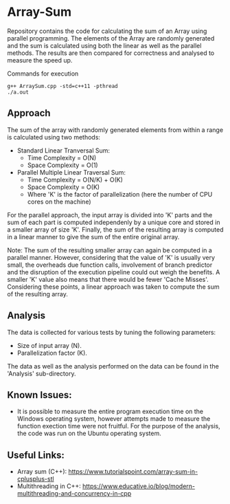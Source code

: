 # Array-Sum
Repository contains the code for calculating the sum of an Array using parallel programming. The elements of the Array are randomly generated and the sum is calculated using both the linear as well as the parallel methods. The results are then compared for correctness and analysed to measure the speed up. <br />

Commands for execution
```
g++ ArraySum.cpp -std=c++11 -pthread
./a.out
```

## Approach
The sum of the array with randomly generated elements from within a range is calculated using two methods:

- Standard Linear Tranversal Sum:
  - Time Complexity = O(N)
  - Space Complexity = O(1)
- Parallel Multiple Linear Traversal Sum:
  - Time Complexity = O(N/K) + O(K)
  - Space Complexity = O(K)
  - Where 'K' is the factor of parallelization (here the number of CPU cores on the machine)

For the parallel approach, the input array is divided into 'K' parts and the sum of each part is computed independenly by a unique core and stored in a smaller array of size 'K'. Finally, the sum of the resulting array is computed in a linear manner to give the sum of the entire original array.

Note: The sum of the resulting smaller array can again be computed in a parallel manner. However, considering that the value of 'K' is usually very small, the overheads due function calls, involvement of branch predictor and the disruption of the execution pipeline could out weigh the benefits. A smaller 'K' value also means that there would be fewer 'Cache Misses'. Considering these points, a linear approach was taken to compute the sum of the resulting array.

## Analysis
The data is collected for various tests by tuning the following parameters:
- Size of input array (N).
- Parallelization factor (K).

The data as well as the analysis performed on the data can be found in the 'Analysis' sub-directory.

## Known Issues:
- It is possible to measure the entire program execution time on the Windows operating system, however attempts made to measure the function exection time were not fruitful. For the purpose of the analysis, the code was run on the Ubuntu operating system.

## Useful Links:
- Array sum (C++): https://www.tutorialspoint.com/array-sum-in-cplusplus-stl
- Multithreading in C++: https://www.educative.io/blog/modern-multithreading-and-concurrency-in-cpp
